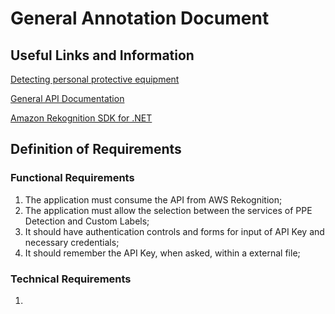 # General Annotation Document

## Useful Links and Information

[Detecting personal protective equipment](https://docs.aws.amazon.com/rekognition/latest/dg/ppe-detection.html)

[General API Documentation](https://docs.aws.amazon.com/rekognition/latest/APIReference/API_DetectProtectiveEquipment.html)

[Amazon Rekognition SDK for .NET](https://docs.aws.amazon.com/sdkfornet/v3/apidocs/items/Rekognition/MRekognitionDetectProtectiveEquipmentDetectProtectiveEquipmentRequest.html)

## Definition of Requirements

### Functional Requirements

1. The application must consume the API from AWS Rekognition; 
2. The application must allow the selection between the services of PPE Detection and Custom Labels;
3. It should have authentication controls and forms for input of API Key and necessary credentials;
4. It should remember the API Key, when asked, within a external file;

### Technical Requirements

1.
